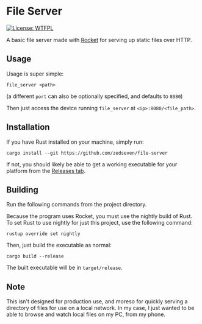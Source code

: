 # File Server
[![License: WTFPL](https://img.shields.io/badge/license-WTFPL-blue.svg)](http://www.wtfpl.net/about/)

A basic file server made with [Rocket](https://rocket.rs/) for serving up static files over HTTP.

## Usage
Usage is super simple:
```
file_server <path>
```
(a different `port` can also be optionally specified, and defaults to `8080`)

Then just access the device running `file_server` at `<ip>:8080/<file_path>`.

## Installation
If you have Rust installed on your machine, simply run:
```
cargo install --git https://github.com/zedseven/file-server
```

If not, you should likely be able to get a working executable for your platform from the [Releases tab](https://github.com/zedseven/file-server/releases).

## Building
Run the following commands from the project directory.

Because the program uses Rocket, you must use the nightly build of Rust. To set Rust to use nightly for just this project,
use the following command:
```
rustup override set nightly
```
Then, just build the executable as normal:
```
cargo build --release
```
The built executable will be in `target/release`.

## Note
This isn't designed for production use, and moreso for quickly serving a directory of files for use on a local network.
In my case, I just wanted to be able to browse and watch local files on my PC, from my phone.
